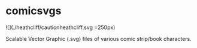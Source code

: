 # comicsvgs
![](./heathcliff/cautionheathcliff.svg =250px)

Scalable Vector Graphic (.svg) files of various comic strip/book characters.
